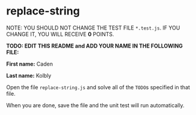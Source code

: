 # replace-string

NOTE: YOU SHOULD NOT CHANGE THE TEST FILE `*.test.js`. IF YOU CHANGE IT, YOU WILL RECEIVE **0** POINTS.

**TODO: EDIT THIS README and ADD YOUR NAME IN THE FOLLOWING FILE:**

**First name:** Caden

**Last name:** Kolbly

Open the file `replace-string.js` and solve all of the `TODO`s specified in that file.

When you are done, save the file and the unit test will run automatically.
